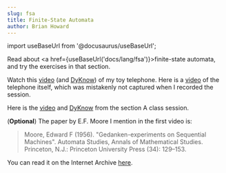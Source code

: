 ```yaml
---
slug: fsa
title: Finite-State Automata
author: Brian Howard
---
```

import useBaseUrl from '@docusaurus/useBaseUrl';

Read about <a href={useBaseUrl('docs/lang/fsa')}>finite-state automata</a>, and try the exercises in that section.

Watch this [video](https://drive.google.com/file/d/1eQM-pgBE6BQtjOWTpUycLHTflvIopSMy/view) (and [DyKnow](https://drive.google.com/open?id=1-mvty5DQoMbo7I6MbvfgCuuJa1WhIu_-)) of my toy telephone. Here is a [video](https://drive.google.com/file/d/1kI7JeF6LzXlE02I37uekmQhYi4XFvzv4/view) of the telephone itself, which was mistakenly not captured when I recorded the session.

Here is the [video](https://drive.google.com/file/d/1XGh1fOvJDv5HbNDafolK1kRlrEmr_tDs/view) and [DyKnow](https://drive.google.com/open?id=1-p5DK4hJ08pUPITG9oYUc8YtQ8Docofi) from the section A class session.

(**Optional**) The paper by E.F. Moore I mention in the first video is:

> Moore, Edward F (1956). "Gedanken-experiments on Sequential Machines". Automata Studies, Annals of Mathematical Studies. Princeton, N.J.: Princeton University Press (34): 129–153.

You can read it on the Internet Archive [here](https://web.archive.org/web/20120216141113/http://people.mokk.bme.hu/~kornai/termeszetes/moore_1956.pdf).
